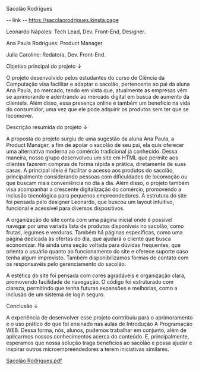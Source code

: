 Sacolão Rodrigues

-- link --
https://sacolaorodrigues.kinsta.page

Leonardo Nápoles: Tech Lead, Dev. Front-End, Designer.

Ana Paula Rodrigues: Product Manager

Julia Caroline: Redatora, Dev. Front-End.

Objetivo principal do projeto ↓

   O projeto desenvolvido pelos estudantes do curso de Ciência da Computação
visa facilitar e adaptar o sacolão, pertencente ao pai da aluna Ana Paula,
ao mercado, tendo em vista que, atualmente as empresas vêm se aprimorando
e adentrando ao mercado digital em busca de aumento da clientela. Além disso,
essa presença online é também um benefício na vida do consumidor, uma vez que
ele pode adquirir os produtos sem ter que se locomover.



Descrição resumida do projeto ↓
  
   A proposta do projeto surgiu de uma sugestão da aluna Ana Paula, a Product Manager,
a fim de apoiar o sacolão de seu pai, ela quis oferecer uma alternativa moderna ao comércio
tradicional já conhecido. Dessa maneira, nosso grupo desenvolveu um site em HTML que 
permite aos clientes fazerem compras de forma rápida e prática, diretamente de suas casas.
A principal ideia é facilitar o acesso aos produtos do sacolão, principalmente considerando
pessoas com dificuldades de locomoção ou que buscam mais conveniência no dia a dia. Além disso,
o projeto também visa acompanhar a crescente digitalização do comércio, promovendo a inclusão
tecnológica para pequenos empreendedores. A estrutura do site foi pensada pelo designer 
Leonardo, que buscou um layout intuitivo, funcional e acessível para diversos 
dispositivos.

   A organização do site conta com uma página inicial onde é possível navegar por uma variada
lista de produtos disponíveis no sacolão, como frutas, legumes e verduras. Também há páginas 
específicas, como uma página dedicada às ofertas do dia, que ajudará o cliente que busca economizar.
Há ainda uma seção voltada para dúvidas frequentes, que orienta o usuário quanto ao funcionamento
do site e oferece suporte caso tenha algum imprevisto. Também disponibilizamos formas de contato com 
os responsavéis pelo gerenciamento do sacolão.

A estética do site foi pensada com cores agradáveis e organização clara, promovendo facilidade de
navegação. O código foi estruturado com clareza, permitindo que tenha futuras expansões e melhorias, 
como a inclusão de um sistema de login seguro.


Conclusão ↓

   A experiência de desenvolver esse projeto contribuiu para o aprimoramento e o uso prático do que 
foi ensinado nas aulas de Introdução A Programação WEB. Dessa forma, nós, alunos, pudemos trabalhar
em conjunto, além de aplicarmos nossos conhecimentos acerca do conteúdo. E, principalmente, esperamos
que nossa solução traga benefícios ao sacolão e possa ajudar e inspirar outros microempreendedores
a terem iniciativas similares.


[Sacolão Rodrigues.pdf](https://github.com/user-attachments/files/22962423/Sacolao.Rodrigues.pdf)

